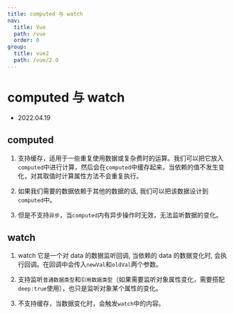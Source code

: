 ```yaml
---
title: computed 与 watch
nav:
  title: Vue
  path: /vue
  order: 0
group:
  title: vue2
  path: /vue/2.0
---
```


# computed 与 watch

- 2022.04.19

## computed

1. 支持缓存，适用于一些重复使用数据或复杂费时的运算。我们可以把它放入`computed`中进行计算，然后会在`computed`中缓存起来，当依赖的值不发生变化，对其取值时计算属性方法不会重复执行。

2. 如果我们需要的数据依赖于其他的数据的话, 我们可以把该数据设计到`computed`中。

3. 但是不支持`异步`，当`computed`内有异步操作时无效，无法监听数据的变化。

## watch

1. watch 它是一个对 data 的数据监听回调, 当依赖的 data 的数据变化时, 会执行回调。在回调中会传入`newVal`和`oldVal`两个参数。

2. 支持监听`普通数据类型`和`引用数据类型`（如果需要监听对象属性变化，需要搭配`deep:true`使用），也只是监听对象某个属性的变化。

3. 不支持缓存，当数据变化时，会触发`watch`中的内容。
